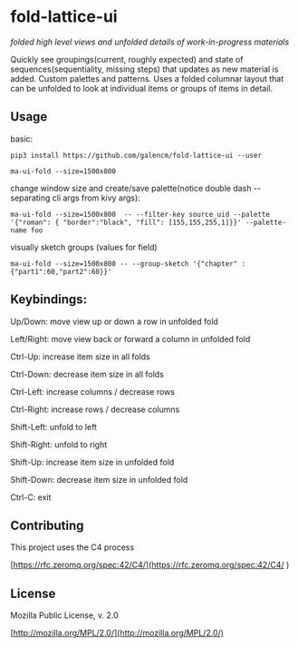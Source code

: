 # fold-lattice-ui

_folded high level views and unfolded details of work-in-progress materials_

Quickly see groupings(current, roughly expected) and state of sequences(sequentiality, missing steps) that updates as new material is added. Custom palettes and patterns. Uses a folded columnar layout that can be unfolded to look at individual items or groups of items in detail.

## Usage

basic:
```
pip3 install https://github.com/galencm/fold-lattice-ui --user

ma-ui-fold --size=1500x800
```

change window size and create/save palette(notice double dash -- separating cli args from kivy args):
```
ma-ui-fold --size=1500x800  -- --filter-key source_uid --palette '{"roman": { "border":"black", "fill": [155,155,255,1]}}' --palette-name foo
```

visually sketch groups (values for field)
```
ma-ui-fold --size=1500x800 -- --group-sketch '{"chapter" : {"part1":60,"part2":60}}'
```

## Keybindings:

Up/Down: move view up or down a row in unfolded fold

Left/Right: move view back or forward a column in unfolded fold

Ctrl-Up: increase item size in all folds

Ctrl-Down: decrease item size in all folds

Ctrl-Left: increase columns / decrease rows

Ctrl-Right: increase rows / decrease columns

Shift-Left: unfold to left

Shift-Right: unfold to right

Shift-Up: increase item size in unfolded fold

Shift-Down: decrease item size in unfolded fold

Ctrl-C: exit

## Contributing
This project uses the C4 process 

[https://rfc.zeromq.org/spec:42/C4/](https://rfc.zeromq.org/spec:42/C4/
)

## License
Mozilla Public License, v. 2.0

[http://mozilla.org/MPL/2.0/](http://mozilla.org/MPL/2.0/)

